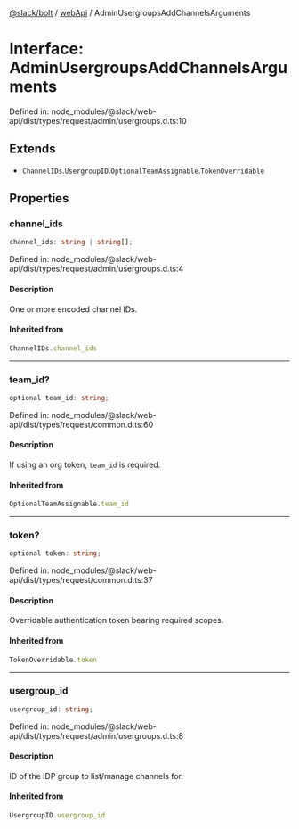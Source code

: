 [@slack/bolt](../../../../index.md) / [webApi](../index.md) / AdminUsergroupsAddChannelsArguments

# Interface: AdminUsergroupsAddChannelsArguments

Defined in: node\_modules/@slack/web-api/dist/types/request/admin/usergroups.d.ts:10

## Extends

- `ChannelIDs`.`UsergroupID`.`OptionalTeamAssignable`.`TokenOverridable`

## Properties

### channel\_ids

```ts
channel_ids: string | string[];
```

Defined in: node\_modules/@slack/web-api/dist/types/request/admin/usergroups.d.ts:4

#### Description

One or more encoded channel IDs.

#### Inherited from

```ts
ChannelIDs.channel_ids
```

***

### team\_id?

```ts
optional team_id: string;
```

Defined in: node\_modules/@slack/web-api/dist/types/request/common.d.ts:60

#### Description

If using an org token, `team_id` is required.

#### Inherited from

```ts
OptionalTeamAssignable.team_id
```

***

### token?

```ts
optional token: string;
```

Defined in: node\_modules/@slack/web-api/dist/types/request/common.d.ts:37

#### Description

Overridable authentication token bearing required scopes.

#### Inherited from

```ts
TokenOverridable.token
```

***

### usergroup\_id

```ts
usergroup_id: string;
```

Defined in: node\_modules/@slack/web-api/dist/types/request/admin/usergroups.d.ts:8

#### Description

ID of the IDP group to list/manage channels for.

#### Inherited from

```ts
UsergroupID.usergroup_id
```
